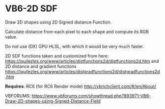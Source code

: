 # VB6-2D SDF
Draw 2D shapes using 2D Signed distance Function.

Calculate distance from each pixel to each shape and compute its RGB value.

Do not use (DX) GPU HLSL, with which it would be very much faster.

2D SDF functions taken and customized from here:
https://iquilezles.org/www/articles/distfunctions2d/distfunctions2d.htm
and
2D distance and gradient functions
https://iquilezles.org/www/articles/distgradfunctions2d/distgradfunctions2d.htm


__Requires__:
   RC6 (for RC6 Render mode) http://vbrichclient.com/#/en/About/

VBFORUMS:
https://www.vbforums.com/showthread.php?893971-VB6-Draw-2D-shapes-using-Signed-Distance-Field